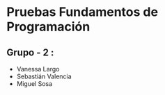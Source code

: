 # Pruebas Fundamentos de Programación

## Grupo - 2 :

* Vanessa Largo
* Sebastián Valencia
* Miguel Sosa
